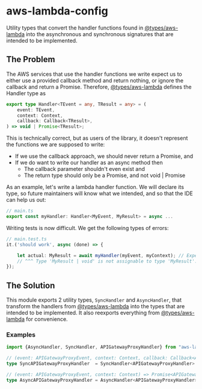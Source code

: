 # aws-lambda-config

Utility types that convert the handler functions found in [@types/aws-lambda](https://github.com/DefinitelyTyped/DefinitelyTyped/tree/master/types/aws-lambda) into the asynchronous and synchronous signatures that are intended to be implemented.

## The Problem

The AWS services that use the handler functions we write expect us to either use a provided callback method and return nothing, or ignore the callback and return a Promise.  Therefore, [@types/aws-lambda](https://github.com/DefinitelyTyped/DefinitelyTyped/tree/master/types/aws-lambda) defines the Handler type as
```typescript
export type Handler<TEvent = any, TResult = any> = (
    event: TEvent,
    context: Context,
    callback: Callback<TResult>,
) => void | Promise<TResult>;
```

This is technically correct, but as users of the library, it doesn't represent the functions we are supposed to write:

* If we use the callback approach, we should never return a Promise, and
* If we do want to write our handler as an async method then
    * The callback parameter shouldn't even exist and
	* The return type should only be a Promise, and not void | Promise

As an example, let's write a lambda handler function.  We will declare its type, so future maintainers will know what we intended, and so that the IDE can help us out:
```typescript
// main.ts
export const myHandler: Handler<MyEvent, MyResult> = async ...
```

Writing tests is now difficult.  We get the following types of errors:
```typescript
// main.test.ts
it.('should work', async (done) => {

	let actual: MyResult = await myHandler(myEvent, myContext); // Expected 3 arguments, but got 2.
	// ^^^ Type 'MyResult | void' is not assignable to type 'MyResult'.
});
```

## The Solution

This module exports 2 utility types, `SyncHandler` and `AsyncHandler`, that transform the handlers from [@types/aws-lambda](https://github.com/DefinitelyTyped/DefinitelyTyped/tree/master/types/aws-lambda) into the types that are intended to be implemented. It also reexports everything from [@types/aws-lambda](https://github.com/DefinitelyTyped/DefinitelyTyped/tree/master/types/aws-lambda) for convenience.

### Examples
```Typescript
import {AsyncHandler, SyncHandler, APIGatewayProxyHandler} from "aws-lambda-consumer"

// (event: APIGatewayProxyEvent, context: Context, callback: Callback<APIGatewayProxyResult>) => void
type SyncAPIGatewayProxyHandler  = SyncHandler<APIGatewayProxyHandler>

// (event: APIGatewayProxyEvent, context: Context) => Promise<APIGatewayProxyResult>
type AsyncAPIGatewayProxyHandler = AsyncHandler<APIGatewayProxyHandler>
```